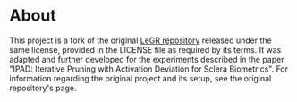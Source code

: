 # About

This project is a fork of the original [LeGR repository](https://github.com/enyac-group/LeGR) released under the same license, provided in the LICENSE file as required by its terms. It was adapted and further developed for the experiments described in the paper "IPAD: Iterative Pruning with Activation Deviation for Sclera Biometrics". For information regarding the original project and its setup, see the original repository's page.
